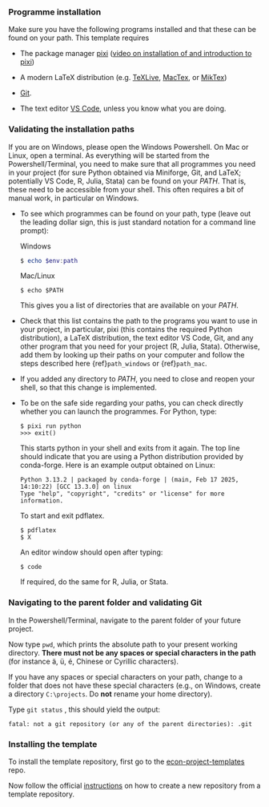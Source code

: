 ### Programme installation

Make sure you have the following programs installed and that these can be found on your
path. This template requires

- The package manager [pixi](https://pixi.sh/latest/#installation)
  ([video on installation of and introduction to pixi](https://effective-programming-practices.vercel.app/python_installation_execution/installation_executing_py_shell/objectives_materials.html))

- A modern LaTeX distribution (e.g. [TeXLive](https://tug.org/texlive/),
  [MacTex](https://tug.org/mactex/), or [MikTex](https://miktex.org/))

- [Git](https://git-scm.com/downloads).

- The text editor [VS Code](https://code.visualstudio.com/), unless you know what you
  are doing.

### Validating the installation paths

If you are on Windows, please open the Windows Powershell. On Mac or Linux, open a
terminal. As everything will be started from the Powershell/Terminal, you need to make
sure that all programmes you need in your project (for sure Python obtained via
Miniforge, Git, and LaTeX; potentially VS Code, R, Julia, Stata) can be found on your
*PATH*. That is, these need to be accessible from your shell. This often requires a bit
of manual work, in particular on Windows.

- To see which programmes can be found on your path, type (leave out the leading dollar
  sign, this is just standard notation for a command line prompt):

  Windows

  ```powershell
  $ echo $env:path
  ```

  Mac/Linux

  ```console
  $ echo $PATH
  ```

  This gives you a list of directories that are available on your *PATH*.

- Check that this list contains the path to the programs you want to use in your
  project, in particular, pixi (this contains the required Python distribution), a LaTeX
  distribution, the text editor VS Code, Git, and any other program that you need for
  your project (R, Julia, Stata). Otherwise, add them by looking up their paths on your
  computer and follow the steps described here {ref}`path_windows` or {ref}`path_mac`.

- If you added any directory to *PATH*, you need to close and reopen your shell, so that
  this change is implemented.

- To be on the safe side regarding your paths, you can check directly whether you can
  launch the programmes. For Python, type:

  ```console
  $ pixi run python
  >>> exit()
  ```

  This starts python in your shell and exits from it again. The top line should indicate
  that you are using a Python distribution provided by conda-forge. Here is an example
  output obtained on Linux:

  ```text
  Python 3.13.2 | packaged by conda-forge | (main, Feb 17 2025, 14:10:22) [GCC 13.3.0] on linux
  Type "help", "copyright", "credits" or "license" for more information.
  ```

  To start and exit pdflatex.

  ```console
  $ pdflatex
  $ X
  ```

  An editor window should open after typing:

  ```console
  $ code
  ```

  If required, do the same for R, Julia, or Stata.

### Navigating to the parent folder and validating Git

In the Powershell/Terminal, navigate to the parent folder of your future project.

Now type `pwd`, which prints the absolute path to your present working directory.
**There must not be any spaces or special characters in the path** (for instance ä, ü,
é, Chinese or Cyrillic characters).

If you have any spaces or special characters on your path, change to a folder that does
not have these special characters (e.g., on Windows, create a directory `C:\projects`.
Do **not** rename your home directory).

Type `git status` , this should yield the output:

```console
fatal: not a git repository (or any of the parent directories): .git
```

### Installing the template

To install the template repository, first go to the
[econ-project-templates](https://github.com/OpenSourceEconomics/econ-project-templates)
repo.

Now follow the official
[instructions](https://docs.github.com/en/repositories/creating-and-managing-repositories/creating-a-repository-from-a-template#creating-a-repository-from-a-template)
on how to create a new repository from a template repository.
